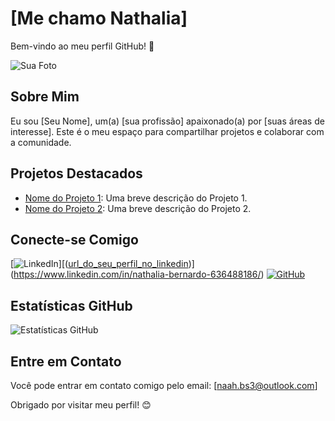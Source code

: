 
# [Me chamo Nathalia]

Bem-vindo ao meu perfil GitHub! 👋

![Sua Foto](url_da_sua_foto.jpg)

## Sobre Mim

Eu sou [Seu Nome], um(a) [sua profissão] apaixonado(a) por [suas áreas de interesse]. Este é o meu espaço para compartilhar projetos e colaborar com a comunidade.

## Projetos Destacados

- [Nome do Projeto 1](link_do_projeto_1): Uma breve descrição do Projeto 1.
- [Nome do Projeto 2](link_do_projeto_2): Uma breve descrição do Projeto 2.

## Conecte-se Comigo

[![LinkedIn](https://img.shields.io/badge/LinkedIn-<seu_usuario_no_linkedin>-blue)][([url_do_seu_perfil_no_linkedin](https://www.linkedin.com/in/nathalia-bernardo-636488186/))](https://www.linkedin.com/in/nathalia-bernardo-636488186/)
[![GitHub](https://img.shields.io/badge/GitHub-<seu_usuario_no_github>-green)](link_do_seu_repositorio_no_github)

## Estatísticas GitHub

![Estatísticas GitHub](https://github-readme-stats.vercel.app/api?username=<seu_usuario_no_github>&show_icons=true&theme=dark)

## Entre em Contato

Você pode entrar em contato comigo pelo email: [naah.bs3@outlook.com]

Obrigado por visitar meu perfil! 😊
